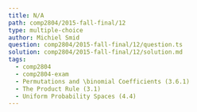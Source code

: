 ```yaml
---
title: N/A
path: comp2804/2015-fall-final/12
type: multiple-choice
author: Michiel Smid
question: comp2804/2015-fall-final/12/question.ts
solution: comp2804/2015-fall-final/12/solution.md
tags:
  - comp2804
  - comp2804-exam
  - Permutations and \binomial Coefficients (3.6.1)
  - The Product Rule (3.1)
  - Uniform Probability Spaces (4.4)
---
```


